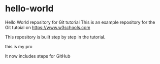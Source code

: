 # hello-world
Hello World repository for Git tutorial
This is an example repository for the Git tutoial on https://www.w3schools.com

This repository is built step by step in the tutorial.

this is my pro

It now includes steps for GitHub
